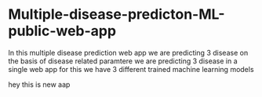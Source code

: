 # Multiple-disease-predicton-ML-public-web-app
In this multiple disease prediction web app we are predicting 3 disease on the basis of disease related paramtere we are predicting 3 disease in a single web app for this we have 3 different trained machine learning models

hey this is new aap
